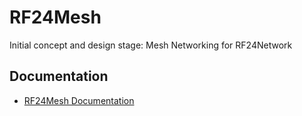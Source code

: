 # RF24Mesh #
Initial concept and design stage:
Mesh Networking for RF24Network

## Documentation ##
- [RF24Mesh Documentation](https://tmrh20.github.io/RF24Mesh)